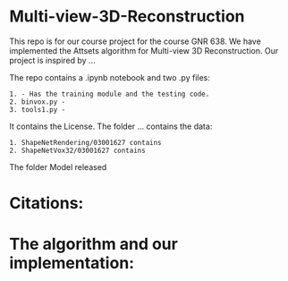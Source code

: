 # Multi-view-3D-Reconstruction
This repo is for our course project for the course GNR 638. We have implemented the Attsets algorithm for Multi-view 3D Reconstruction. Our project is inspired by ...

The repo contains a .ipynb notebook and two .py files:

    1. - Has the training module and the testing code.
    2. binvox.py - 
    3. tools1.py - 

It contains the License.
The folder ... contains the data:

    1. ShapeNetRendering/03001627 contains 
    2. ShapeNetVox32/03001627 contains

The folder Model released 

# Citations:

# The algorithm and our implementation:
